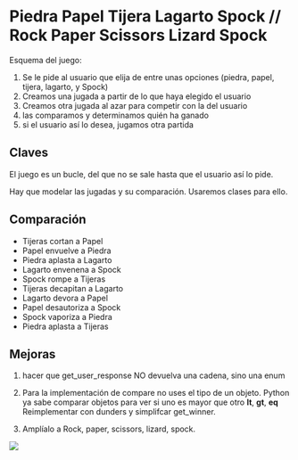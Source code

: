 # Piedra Papel Tijera Lagarto Spock // Rock Paper Scissors Lizard Spock

Esquema del juego:

1. Se le pide al usuario que elija de entre unas opciones (piedra, papel, tijera, lagarto, y Spock)
1. Creamos una jugada a partir de lo que haya elegido el usuario
1. Creamos otra jugada al azar para competir con la del usuario
1. las comparamos y determinamos quién ha ganado
1. si el usuario así lo desea, jugamos otra partida


## Claves

El juego es un bucle, del que no se sale hasta que el usuario así lo pide.

Hay que modelar las jugadas y su comparación. Usaremos clases para ello.


## Comparación

* Tijeras cortan a Papel
* Papel envuelve a Piedra
* Piedra aplasta a Lagarto
* Lagarto envenena a Spock
* Spock rompe a Tijeras
* Tijeras decapitan a Lagarto
* Lagarto devora a Papel
* Papel desautoriza a Spock
* Spock vaporiza a Piedra
* Piedra aplasta a Tijeras


## Mejoras

1. hacer que get_user_response NO devuelva una cadena, sino una enum
2. Para la implementación de compare no uses el tipo de un objeto. Python ya sabe comparar objetos para ver si uno es mayor que otro __lt__, __gt__, __eq__ Reimplementar con dunders y simplifcar get_winner.

3. Amplíalo a Rock, paper, scissors, lizard, spock.

![](http://geekandsundry.com/wp-content/uploads/2015/05/Rock-Paper-Scissors-Lizard-Spock.jpg)
